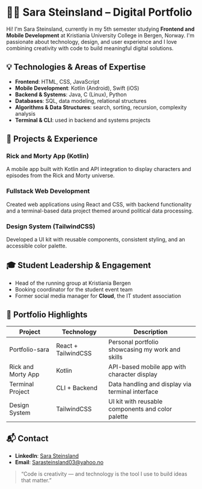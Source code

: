 # 👩‍💻 Sara Steinsland – Digital Portfolio

Hi! I'm Sara Steinsland, currently in my 5th semester studying **Frontend and Mobile Development** at Kristiania University College in Bergen, Norway. I'm passionate about technology, design, and user experience and I love combining creativity with code to build meaningful digital solutions.

## 💡 Technologies & Areas of Expertise

- **Frontend**: HTML, CSS, JavaScript
- **Mobile Development**: Kotlin (Android), Swift (iOS)
- **Backend & Systems**: Java, C (Linux), Python
- **Databases**: SQL, data modeling, relational structures
- **Algorithms & Data Structures**: search, sorting, recursion, complexity analysis
- **Terminal & CLI**: used in backend and systems projects

## 🚀 Projects & Experience

### Rick and Morty App (Kotlin)
A mobile app built with Kotlin and API integration to display characters and episodes from the Rick and Morty universe.

### Fullstack Web Development
Created web applications using React and CSS, with backend functionality and a terminal-based data project themed around political data processing.

### Design System (TailwindCSS)
Developed a UI kit with reusable components, consistent styling, and an accessible color palette.

## 🎓 Student Leadership & Engagement

- Head of the running group at Kristiania Bergen
- Booking coordinator for the student event team
- Former social media manager for **Cloud**, the IT student association

## 📁 Portfolio Highlights

| Project            | Technology           | Description                                           |
|--------------------|----------------------|-------------------------------------------------------|
| Portfolio-sara     | React + TailwindCSS  | Personal portfolio showcasing my work and skills      |
| Rick and Morty App | Kotlin               | API-based mobile app with character display           |
| Terminal Project   | CLI + Backend        | Data handling and display via terminal interface      |
| Design System      | TailwindCSS          | UI kit with reusable components and color palette     |

## 📬 Contact

- **LinkedIn**: [Sara Steinsland](https://www.linkedin.com/in/sarasteinsland)
- **Email**: Sarasteinsland03@yahoo.no

> “Code is creativity — and technology is the tool I use to build ideas that matter.”

